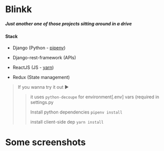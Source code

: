 # Blinkk

##### Just another one of those projects sitting around in a drive

#### Stack

- Django (Python - [pipenv](https://pipenv.pypa.io/en/latest/))

- Django-rest-framework (APIs)

- ReactJS (JS - [yarn](https://yarnpkg.com/getting-started))

- Redux (State management)

> If you wanna try it out ▶
> 
> > it uses `python-decoupe` for environment[.env] vars (required in settings.py
> > 
> > Install python dependencies ``pipenv install``
> > 
> > install client-side dep ``yarn install``
> > 
> > 
> 
> 

# Some screenshots
